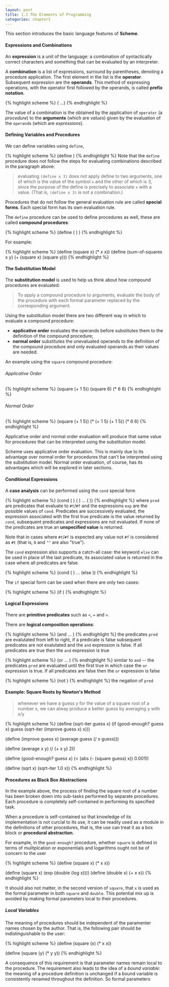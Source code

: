 ```yaml
---
layout: post
title: 1.1 The Elements of Programming
categories: chapter1
---
```


This section introduces the basic language features of __Scheme__.

#### Expressions and Combinations

An __expression__ is a unit of the language: a combination of
syntactically correct characters and something that can be evaluated
by an interpreter.

A __combination__ is a list of expressions, surround by parentheses,
denoting a procedure application. The first element in the list is the
__operator__. Subsequent expression are the __operands__. This method
of expressing operations, with the operator first followed by the
operands, is called __prefix notation__.

{% highlight scheme %}
(<operator> <operand1> <operand2> ...)
{% endhighlight %}

The value of a combination is the obtained by the application of
`operator` (a _procedure_) to the __arguments__ (which are _values_)
given by the evaluation of the `operand`s (which are _expressions_).

#### Defining Variables and Procedures

We can define variables using `define`, 

{% highlight scheme %}
(define <varName> <varValue>)
{% endhighlight %}
Note that the `define` procedure does not follow the steps for
evaluating combinations described in the paragraph above:
> evaluating `(define x 3)` does not apply define to two arguments,
> one of which is the value of the symbol `x` and the other of which
> is 3, since the purpose of the define is precisely to associate `x`
> with a value. (That is, `(define x 3)` is not a combination.)

Procedures that do not follow the general evaluation rule are called
__special forms__. Each special form has its own evaluation rule.

The `define` procedure can be used to define procedures as well, these
are called __compound procedures__:

{% highlight scheme %}
(define (<name> <formal params>) <body>)
{% endhighlight %}

For example:

{% highlight scheme %}
(define (square x) (* x x))
(define (sum-of-squares x y) (+ (square x) (square y)))
{% endhighlight %}

#### The Substitution Model

The __substitution model__ is used to help us think about how compound
procedures are evaluated:
> To apply a compound procedure to arguments, evaluate the body of the
> procedure with each formal parameter replaced by the corresponding
> argument.

Using the substitution model there are two different way in which to
evaluate a compound procedure: 

* __applicative order__ evaluates the operands before substitutes them
to the definition of the compound procedure;
* __normal order__ substitutes the unevaluated operands to the
definition of the compound procedure and only evaluated operands as
their values are needed.

An example using the `square` compound procedure:

###### Applicative Order

{% highlight scheme %}
(square (+ 1 5))
(square 6)
(* 6 6)
{% endhighlight %}

###### Normal Order

{% highlight scheme %}
(square (+ 1 5))
(* (+ 1 5) (+ 1 5))
(* 6 6)
{% endhighlight %}

Applicative order and normal order evaluation will produce that same
value for procedures that can be interpreted using the substitution
model.

Scheme uses applicative order evaluation. This is mainly due to its
advantage over normal order for procedures that can't be interpreted
using the substitution model. Normal order evaluation, of course, has
its advantages which will be explored in later sections.

#### Conditional Expressions

A __case analysis__ can be performed using the `cond` special form

{% highlight scheme %}
(cond (<pred1> <exp1>)
      (<pred2> <exp2>)
      ...
      (<predN> <expN>))
{% endhighlight %}
where `pred` are predicates that evaluate to `#t`/`#f` and the
expressions `exp` are the possible values of `cond`. Predicates are
successively evaluated, the expression associated with the first true
predicate is the value returned by `cond`, subsequent predicates and
expressions are not evaluated. If none of the predicates are true an
__unspecified value__ is returned.

Note that in cases where `#t`/`#f` is expected any value not `#f` is
considered as `#t` (that is, `0` and `""` are also "true").

The `cond` expression also supports a catch-all case: the keyword
`else` can be used in place of the last predicate, its associated
value is returned in the case where all predicates are false. 

{% highlight scheme %}
(cond (<pred1> <exp1>)
      ...
      (else <expN>))
{% endhighlight %}

The `if` special form can be used when there are only two cases:

{% highlight scheme %}
(if <pred> <consequent> <alternative>)
{% endhighlight %}

#### Logical Expressions

There are __primitive predicates__ such as `<`, `=` and `>`.

There are __logical composition operations__:

{% highlight scheme %}
(and <pred1> ... <predN>)
{% endhighlight %}
the predicates `pred` are evalutated from left to right, if a
predicate is false subsequent predicates are not evalutated and the
`and` expression is false. If all predicates are true then the `and`
expression is true

{% highlight scheme %}
(or <pred1> ... <predN>)
{% endhighlight %}
similar to `and` -- the predicates `pred` are evaluated until the
first true in which case the `or` expression is true. If all
predicates are false then the `or` expression is false

{% highlight scheme %}
(not <pred>)
{% endhighlight %}
the negation of `pred`

#### Example: Square Roots by Newton's Method

> whenever we have a guess y for the value of a square root of a
> number x, we can alway produce a better guess by averaging y
> with x/y

{% highlight scheme %}
(define (sqrt-iter guess x)
    (if (good-enough? guess x)
        guess
        (sqrt-iter (improve guess x)
                   x)))

(define (improve guess x)
    (average guess (/ x guess)))

(define (average x y)
    (/ (+ x y) 2))

(define (good-enough? guess x)
    (< (abs (- (square guess) x)) 0.001))

(define (sqrt x)
    (sqrt-iter 1.0 x))
{% endhighlight %}

#### Procedures as Black Box Abstractions

In the example above, the process of finding the square root of a
number has been broken down into sub-tasks performed by separate
procedures. Each procedure is completely self-contained in performing
its specified task.

When a procedure is self-contained so that knowledge of its
implementation is not curcial to its use, it can be readily used as a
module in the definitions of other procedures, that is, the use can
treat it as a box block or __procedural abstraction__.

For example, in the `good-enough?` procedure, whether `square` is
defined in terms of mulitplcation or exponentials and logarithms
ought not be of concern to the user

{% highlight scheme %}
(define (square x) (* x x))

(define (square x)
    (exp (double (log x))))
(define (double x) (+ x x))
{% endhighlight %}

It should also not matter, in the second version of `square`, that `x`
is used as the formal parameter in both `square` and `double`. This
potential mix up is avoided by making formal parameters local to their
procedures.

##### Local Variables
The meaning of procedures should be independent of the paramenter
names chosen by the author. That is, the following pair should be
indistinguishable to the user:

{% highlight scheme %}
(define (square (x) (* x x))

(define (square (y) (* y y))
{% endhighlight %}

A consequence of this requirement is that parameter names remain local
to the procedure. The requirement also leads to the idea of a _bound
variable_: the meaning of a procedure definition is unchanged if a
bound variable is consistently renamed throughout the definition. So
formal parameters 
